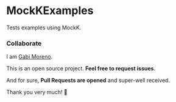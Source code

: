 # MockKExamples
Tests examples using MockK.

### Collaborate

I am [Gabi Moreno](https://gabimoreno.soy).

This is an open source project. **Feel free to request issues**.

And for sure, **Pull Requests are opened** and super-well received.

Thank you very much! 🤗
